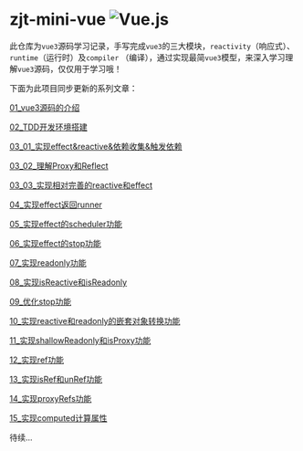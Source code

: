 # zjt-mini-vue ![Vue.js](https://img.shields.io/badge/-Vue.js-%232c3e50?style=flat-square&logo=vuedotjs)

此仓库为`vue3`源码学习记录，手写完成`vue3`的三大模块，`reactivity`（响应式）、`runtime`（运行时）及`compiler`
（编译），通过实现最简`vue3`模型，来深入学习理解`vue3`源码，仅仅用于学习哦！

下面为此项目同步更新的系列文章：

[01_vue3源码的介绍](https://github.com/iamzjt-front-end/zjt-mini-vue3/blob/main/docs/md/01_vue3源码的介绍.md)

[02_TDD开发环境搭建](https://github.com/iamzjt-front-end/zjt-mini-vue3/blob/main/docs/md/02_TDD开发环境搭建.md)

[03_01_实现effect&reactive&依赖收集&触发依赖](https://github.com/iamzjt-front-end/zjt-mini-vue3/blob/main/docs/md/03_01_实现effect&reactive&依赖收集&触发依赖.md)

[03_02_理解Proxy和Reflect](https://github.com/iamzjt-front-end/zjt-mini-vue3/blob/main/docs/md/03_02_理解Proxy和Reflect.md)

[03_03_实现相对完善的reactive和effect](https://github.com/iamzjt-front-end/zjt-mini-vue3/blob/main/docs/md/03_03_实现相对完善的reactive和effect.md)

[04_实现effect返回runner](https://github.com/iamzjt-front-end/zjt-mini-vue3/blob/main/docs/md/04_实现effect返回runner.md)

[05_实现effect的scheduler功能](https://github.com/iamzjt-front-end/zjt-mini-vue3/blob/main/docs/md/05_实现effect的scheduler功能.md)

[06_实现effect的stop功能](https://github.com/iamzjt-front-end/zjt-mini-vue3/blob/main/docs/md/06_实现effect的stop功能.md)

[07_实现readonly功能](https://github.com/iamzjt-front-end/zjt-mini-vue3/blob/main/docs/md/07_实现readonly功能.md)

[08_实现isReactive和isReadonly](https://github.com/iamzjt-front-end/zjt-mini-vue3/blob/main/docs/md/08_实现isReactive和isReadonly.md)

[09_优化stop功能](https://github.com/iamzjt-front-end/zjt-mini-vue3/blob/main/docs/md/09_优化stop功能.md)

[10_实现reactive和readonly的嵌套对象转换功能](https://github.com/iamzjt-front-end/zjt-mini-vue3/blob/main/docs/md/10_实现reactive和readonly的嵌套对象转换功能.md)

[11_实现shallowReadonly和isProxy功能](https://github.com/iamzjt-front-end/zjt-mini-vue3/blob/main/docs/md/11_实现shallowReadonly和isProxy功能.md)

[12_实现ref功能](https://github.com/iamzjt-front-end/zjt-mini-vue3/blob/main/docs/md/12_实现ref功能.md)

[13_实现isRef和unRef功能](https://github.com/iamzjt-front-end/zjt-mini-vue3/blob/main/docs/md/13_实现isRef和unRef功能)

[14_实现proxyRefs功能](https://github.com/iamzjt-front-end/zjt-mini-vue3/blob/main/docs/md/14_实现proxyRefs功能)

[15_实现computed计算属性](https://github.com/iamzjt-front-end/zjt-mini-vue3/blob/main/docs/md/15_实现computed计算属性)

待续...